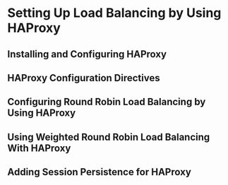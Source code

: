<!--
SPDX-FileCopyrightText: 2023,2024 Oracle and/or its affiliates.
SPDX-License-Identifier: CC-BY-SA-4.0
-->
# Setting Up Load Balancing by Using HAProxy

## Installing and Configuring HAProxy

## HAProxy Configuration Directives

## Configuring Round Robin Load Balancing by Using HAProxy

## Using Weighted Round Robin Load Balancing With HAProxy

## Adding Session Persistence for HAProxy

